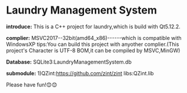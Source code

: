 # Laundry Management System
  **introduce:** This is a C++ project for laundry,which is build with Qt5.12.2.
  
  **complier:** MSVC2017--32bit(amd64_x86)------which is compatible with WindowsXP
  tips:You can build this project with anyother complier.(This project's Character is UTF-8 BOM,it can be compiled by MSVC,MinGW)

  **Database:** SQLite3:LaundryManagementSystem.db

  **submodule:** 1)QZint:https://github.com/zint/zint
  libs:QZint.lib

  Please have fun!😊😊
  
